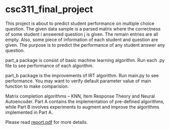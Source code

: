 # csc311_final_project

This project is about to predict student performance on multiple choice question. The given data sample is a parsed matrix where the correctness of some student i answered question j is given. The remain entries are all empty. Also, some piece of information of each student and question are given. The purpose is to predict the performance of any student answer any question.

part_a package is consist of basic machine learning algorithm. Run each .py file to see performance of each algorithm.

part_b package is the improvements of IRT algorithm. Run main.py to see performance. You may want to verify default parameter value of main function to make comparision.

Matrix completion algorithms – KNN, Item Response Theory and Neural Autoencoder. Part A contains the implementation of pre-defined algorithms, while Part B involves experiments to augment and improve the algorithms implemented in Part A.

Please read [report.pdf](https://docs.google.com/document/d/1OA-bp-4g5E6Yrd8yy-kir0IQEL4T9sTbV--bpEMwjas/edit#) for more details.
